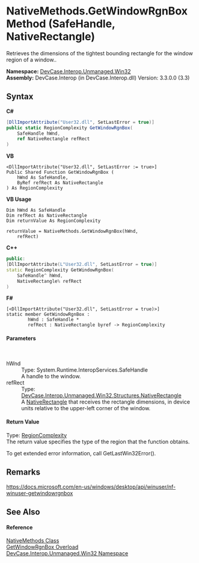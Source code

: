 # NativeMethods.GetWindowRgnBox Method (SafeHandle, NativeRectangle)
 

Retrieves the dimensions of the tightest bounding rectangle for the window region of a window..

**Namespace:**&nbsp;<a href="N_DevCase_Interop_Unmanaged_Win32">DevCase.Interop.Unmanaged.Win32</a><br />**Assembly:**&nbsp;DevCase.Interop (in DevCase.Interop.dll) Version: 3.3.0.0 (3.3)

## Syntax

**C#**<br />
``` C#
[DllImportAttribute("User32.dll", SetLastError = true)]
public static RegionComplexity GetWindowRgnBox(
	SafeHandle hWnd,
	ref NativeRectangle refRect
)
```

**VB**<br />
``` VB
<DllImportAttribute("User32.dll", SetLastError := true>]
Public Shared Function GetWindowRgnBox ( 
	hWnd As SafeHandle,
	ByRef refRect As NativeRectangle
) As RegionComplexity
```

**VB Usage**<br />
``` VB Usage
Dim hWnd As SafeHandle
Dim refRect As NativeRectangle
Dim returnValue As RegionComplexity

returnValue = NativeMethods.GetWindowRgnBox(hWnd, 
	refRect)
```

**C++**<br />
``` C++
public:
[DllImportAttribute(L"User32.dll", SetLastError = true)]
static RegionComplexity GetWindowRgnBox(
	SafeHandle^ hWnd, 
	NativeRectangle% refRect
)
```

**F#**<br />
``` F#
[<DllImportAttribute("User32.dll", SetLastError = true)>]
static member GetWindowRgnBox : 
        hWnd : SafeHandle * 
        refRect : NativeRectangle byref -> RegionComplexity 

```


#### Parameters
&nbsp;<dl><dt>hWnd</dt><dd>Type: System.Runtime.InteropServices.SafeHandle<br />A handle to the window.</dd><dt>refRect</dt><dd>Type: <a href="T_DevCase_Interop_Unmanaged_Win32_Structures_NativeRectangle">DevCase.Interop.Unmanaged.Win32.Structures.NativeRectangle</a><br />A <a href="T_DevCase_Interop_Unmanaged_Win32_Structures_NativeRectangle">NativeRectangle</a> that receives the rectangle dimensions, in device units relative to the upper-left corner of the window.</dd></dl>

#### Return Value
Type: <a href="T_DevCase_Interop_Unmanaged_Win32_Enums_RegionComplexity">RegionComplexity</a><br />The return value specifies the type of the region that the function obtains. 

 To get extended error information, call GetLastWin32Error().

## Remarks
<a href="https://docs.microsoft.com/en-us/windows/desktop/api/winuser/nf-winuser-getwindowrgnbox" target="_blank">https://docs.microsoft.com/en-us/windows/desktop/api/winuser/nf-winuser-getwindowrgnbox</a>

## See Also


#### Reference
<a href="T_DevCase_Interop_Unmanaged_Win32_NativeMethods">NativeMethods Class</a><br /><a href="Overload_DevCase_Interop_Unmanaged_Win32_NativeMethods_GetWindowRgnBox">GetWindowRgnBox Overload</a><br /><a href="N_DevCase_Interop_Unmanaged_Win32">DevCase.Interop.Unmanaged.Win32 Namespace</a><br />